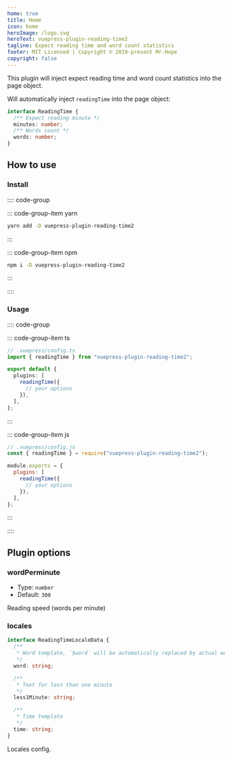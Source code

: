 ```yaml
---
home: true
title: Home
icon: home
heroImage: /logo.svg
heroText: vuepress-plugin-reading-time2
tagline: Expect reading time and word count statistics
footer: MIT Licensed | Copyright © 2019-present Mr.Hope
copyright: false
---
```


This plugin will inject expect reading time and word count statistics into the page object.

Will automatically inject `readingTime` into the page object:

```ts
interface ReadingTime {
  /** Expect reading minute */
  minutes: number;
  /** Words count */
  words: number;
}
```

## How to use

### Install

:::: code-group

::: code-group-item yarn

```bash
yarn add -D vuepress-plugin-reading-time2
```

:::

::: code-group-item npm

```bash
npm i -D vuepress-plugin-reading-time2
```

:::

::::

### Usage

:::: code-group

::: code-group-item ts

```ts
// .vuepress/config.ts
import { readingTime } from "vuepress-plugin-reading-time2";

export default {
  plugins: [
    readingTime({
      // your options
    }),
  ],
};
```

:::

::: code-group-item js

```js
// .vuepress/config.js
const { readingTime } = require("vuepress-plugin-reading-time2");

module.exports = {
  plugins: [
    readingTime({
      // your options
    }),
  ],
};
```

:::

::::

## Plugin options

### wordPerminute

- Type: `number`
- Default: `300`

Reading speed (words per minute)

### locales

```ts
interface ReadingTimeLocaleData {
  /**
   * Word template, `$word` will be automatically replaced by actual words
   */
  word: string;

  /**
   * Text for less than one minute
   */
  less1Minute: string;

  /**
   * Time template
   */
  time: string;
}
```

Locales config.
